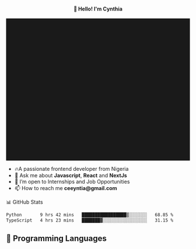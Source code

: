 <h4 align="center">👋 Hello! I'm Cynthia</h4>

<hr style="height:10%; margin-left:0; margin-right:0;" />

<div align="left">
  <ul>
  <li>🔥A passionate frontend developer from Nigeria</li>
  <li>💬 Ask me about <strong>Javascript</strong>, <strong>React</strong> and <strong> NextJs</strong></li>
  <li>👯 I’m open to Internships and Job Opportunities</li>
  <li>📫 How to reach me <strong>ceeyntia@gmail.com</strong></li>
</ul>
</div
  
## 📊 GitHub Stats

<!--START_SECTION:waka-->

```txt
Python       9 hrs 42 mins   █████████████████▒░░░░░░░   68.85 %
TypeScript   4 hrs 23 mins   ███████▓░░░░░░░░░░░░░░░░░   31.15 %
```

<!--END_SECTION:waka-->

## 💬 Programming Languages

<!--START_SECTION:languages-->
<!--END_SECTION:languages-->
